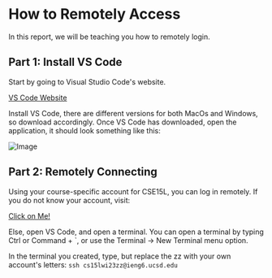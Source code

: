 # How to Remotely Access

In this report, we will be teaching you how to remotely login.

## Part 1: Install VS Code

Start by going to Visual Studio Code's website.

[VS Code Website](https://code.visualstudio.com/)

Install VS Code, there are different versions for both MacOs and Windows, so download accordingly.
Once VS Code has downloaded, open the application, it should look something like this:


![Image](https://upload.wikimedia.org/wikipedia/commons/e/e9/VS_Code_%28Insiders%29.png)


## Part 2: Remotely Connecting

Using your course-specific account for CSE15L, you can log in remotely. 
If you do not know your account, visit: 

[Click on Me!](https://sdacs.ucsd.edu/~icc/index.php)

Else, open VS Code, and open a terminal. You can open a terminal by typing Ctrl or Command + `, or use the Terminal → New Terminal menu option.

In the terminal you created, type, but replace the zz with your own account's letters:
`ssh cs15lwi23zz@ieng6.ucsd.edu`
